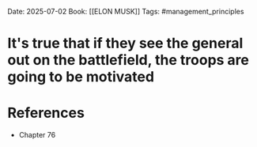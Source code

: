 Date: 2025-07-02
Book: [[ELON MUSK]]
Tags: #management_principles 
# It's true that if they see the general out on the battlefield, the troops are going to be motivated



# References
- Chapter 76